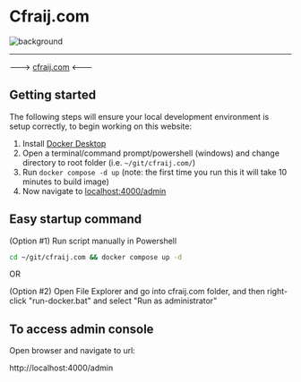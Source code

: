 Cfraij.com
====================

![background](https://user-images.githubusercontent.com/3893966/162011180-9d18715e-e463-4d3e-8e8b-e83e62690608.jpeg)

----------

---> [cfraij.com](https://cfraij.com/ "cfraij.com")  <---



## Getting started

The following steps will ensure your local development environment is setup correctly, to begin working on this website:

1. Install [Docker Desktop]()
2. Open a terminal/command prompt/powershell (windows) and change directory to root folder (i.e. `~/git/cfraij.com/`)
3. Run `docker compose -d up` (note: the first time you run this it will take 10 minutes to build image)
4. Now navigate to [localhost:4000/admin](http://localhost:4000/admin)



## Easy startup command


(Option #1) Run script manually in Powershell

```bash
cd ~/git/cfraij.com && docker compose up -d
```

OR

(Option #2) Open File Explorer and go into cfraij.com folder, and then right-click "run-docker.bat" and select  "Run as administrator"

## To access admin console

Open browser and navigate to url:

http://localhost:4000/admin